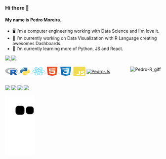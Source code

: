 ### Hi there 👋

#### My name is Pedro Moreira. 

- 🖥️ I'm a computer engineering working with Data Science and I'm love it.  
- 🔭 I’m currently working on Data Visualization with R Language creating awesomes Dashboards.
- 🌱 I’m currently learning more of Python, JS and React.


 <div>
  <a href="https://www.linkedin.com/in/moreira-pedro/">
  <img height="180em" src="https://github-readme-stats.vercel.app/api?username=pedreen&show_icons=true&theme=tokyonight&include_all_commits=true&count_private=true"/>
  <img height="180em" src="https://github-readme-stats.vercel.app/api/top-langs/?username=pedreen&layout=compact&langs_count=7&theme=tokyonight"/>
</div>
<div style="display: inline_block"><br>
  <img align="center" alt="Pedro-R" height="30" width="40" src="https://raw.githubusercontent.com/devicons/devicon/master/icons/r/r-original.svg">
  <img align="center" alt="Pedro-Python" height="30" width="40" src="https://raw.githubusercontent.com/devicons/devicon/master/icons/python/python-original.svg">
  <img align="center" alt="Pedro-React" height="30" width="40" src="https://raw.githubusercontent.com/devicons/devicon/master/icons/react/react-original.svg">
  <img align="center" alt="Pedro-HTML" height="30" width="40" src="https://raw.githubusercontent.com/devicons/devicon/master/icons/html5/html5-original.svg">
  <img align="center" alt="Pedro-CSS" height="30" width="40" src="https://raw.githubusercontent.com/devicons/devicon/master/icons/css3/css3-original.svg">
  <img align="center" alt="Pedro-Js" height="30" width="40" src="https://raw.githubusercontent.com/devicons/devicon/master/icons/javascript/javascript-plain.svg">
  <img align="center" alt="Pedro-Js" height="30" width="100" src="https://img.shields.io/badge/Google_Cloud-4285F4?style=for-the-badge&logo=google-cloud&logoColor=white"> 
  <img align="right" alt="Pedro-R_giff" src="https://media3.giphy.com/media/rGlAZysKBcjRCkAX7S/200.gif">
  
  
</div>
  
  ##
 
<div> 
  <a href="https://www.youtube.com/channel/UCfSlyHkkFd3JB8COrOWAipA" target="_blank"><img src="https://img.shields.io/badge/YouTube-FF0000?style=for-the-badge&logo=youtube&logoColor=white" target="_blank"></a>
  <a href="https://www.instagram.com/_pedro.moreira/" target="_blank"><img src="https://img.shields.io/badge/-Instagram-%23E4405F?style=for-the-badge&logo=instagram&logoColor=white" target="_blank"></a>
  <a href="https://www.linkedin.com/in/moreira-pedro/" target="_blank"><img src="https://img.shields.io/badge/-LinkedIn-%230077B5?style=for-the-badge&logo=linkedin&logoColor=white" target="_blank"></a> 
   <a href = "mailto:pedrop@gec.inatel.br"><img src="https://img.shields.io/badge/Microsoft_Outlook-0078D4?style=for-the-badge&logo=microsoft-outlook&logoColor=white" target="_blank"></a>
 
  ![Snake animation](https://github.com/rafaballerini/rafaballerini/blob/output/github-contribution-grid-snake.svg)
 
</div>
